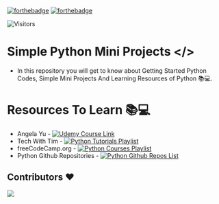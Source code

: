 [![forthebadge](https://forthebadge.com/images/badges/made-with-python.svg)](https://forthebadge.com)
[![forthebadge](https://forthebadge.com/images/badges/built-by-developers.svg)](https://forthebadge.com)

![Visitors](https://api.visitorbadge.io/api/visitors?path=https%3A%2F%2Fgithub.com%2FSuhas-Raut%2FPython-Codes&label=Visitors&labelColor=%2300c0a3&countColor=%23263759)


# Simple Python Mini Projects </>
- In this repository you will get to know about Getting Started Python Codes, Simple Mini Projects And Learning Resources of Python 📚💻.


# Resources To Learn 📚💻

- Angela Yu - [![Udemy Course Link](https://img.shields.io/badge/Udemy-Course-%2343464B?style=flat-square&logo=udemy&logoColor=white&labelColor=BB29BB)](https://www.udemy.com/course/100-days-of-code/)
- Tech With Tim - [![Python Tutorials Playlist](https://img.shields.io/badge/YouTube-Python%20Tutorials%20Playlist-%2343464B?style=flat-square&logo=YouTube&logoColor=white&labelColor=CD001A)](https://youtube.com/playlist?list=PLzMcBGfZo4-mFu00qxl0a67RhjjZj3jXm)
- freeCodeCamp.org - [![Python Courses Playlist](https://img.shields.io/badge/YouTube-Python%20Courses%20Playlist-%2343464B?style=flat-square&logo=YouTube&logoColor=white&labelColor=CD001A)](https://youtube.com/playlist?list=PLWKjhJtqVAbnqBxcdjVGgT3uVR10bzTEB)
- Python Github Repositories - [![Python Github Repos List](https://img.shields.io/badge/Github-List%20Of%20Repositories-%2343464B?style=flat-square&logo=Github&logoColor=00C0A3&labelColor=292C33)](https://github.com/stars/Suhas-Raut/lists/pythonlearning-resources)









## Contributors ❤️
<a href = "https://github.com/Suhas-Raut/Python-Codes/graphs/contributors">
  <img src = "https://contrib.rocks/image?repo=Suhas-Raut/Python-Codes"/>
</a>

